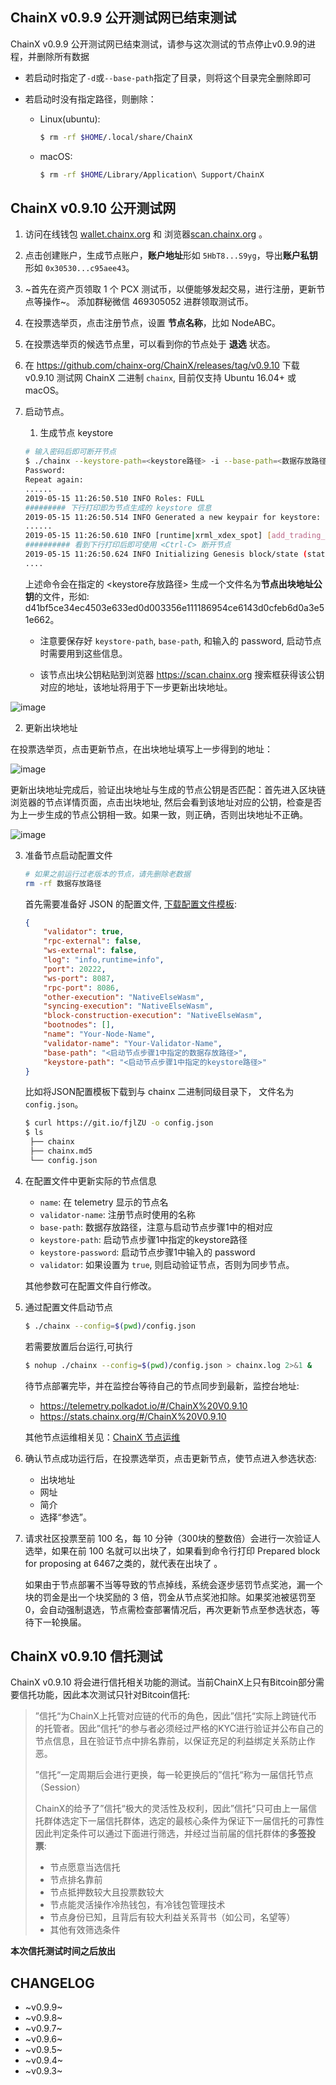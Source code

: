 ## ChainX v0.9.9 公开测试网已结束测试

ChainX v0.9.9 公开测试网已结束测试，请参与这次测试的节点停止v0.9.9的进程，并删除所有数据

* 若启动时指定了`-d`或`--base-path`指定了目录，则将这个目录完全删除即可

* 若启动时没有指定路径，则删除：

    * Linux(ubuntu):

        ```bash
        $ rm -rf $HOME/.local/share/ChainX
        ```

    * macOS:

        ```bash
        $ rm -rf $HOME/Library/Application\ Support/ChainX
        ```

## ChainX v0.9.10 公开测试网

1. 访问在线钱包 [wallet.chainx.org](https://wallet.chainx.org) 和 浏览器[scan.chainx.org](https://scan.chainx.org) 。

2. 点击创建账户，生成节点账户，**账户地址**形如 `5HbT8...S9yg`，导出**账户私钥**形如 `0x30530...c95aee43`。

3. ~首先在资产页领取 1 个 PCX 测试币，以便能够发起交易，进行注册，更新节点等操作~。 添加群秘微信 469305052 进群领取测试币。

4. 在投票选举页，点击注册节点，设置 **节点名称**，比如 NodeABC。

5. 在投票选举页的候选节点里，可以看到你的节点处于 **退选** 状态。

6. 在 https://github.com/chainx-org/ChainX/releases/tag/v0.9.10 下载 v0.9.10 测试网 ChainX 二进制 `chainx`, 目前仅支持 Ubuntu 16.04+ 或 macOS。

7. 启动节点。

   1. 生成节点 keystore

    ```bash
    # 输入密码后即可断开节点
    $ ./chainx --keystore-path=<keystore路径> -i --base-path=<数据存放路径>
    Password:
    Repeat again:
    ......
    2019-05-15 11:26:50.510 INFO Roles: FULL
    ######### 下行打印即为节点生成的 keystore 信息
    2019-05-15 11:26:50.514 INFO Generated a new keypair for keystore: 593a11d6d5930ab2e68fa5d07082ba0102fc7740eee38b79b2793d7d34a2442a (5E5hNNEi...)
    ......
    2019-05-15 11:26:50.610 INFO [runtime|xrml_xdex_spot] [add_trading_pair] currency_pair: CurrencyPair: SDOT/PCX, point_precision: 4, tick_precision: 2, price: 100000, online: true
    ########## 看到下行打印后即可使用 <Ctrl-C> 断开节点
    2019-05-15 11:26:50.624 INFO Initializing Genesis block/state (state: 0x9499…b6c3, header-hash: 0xdb82…e55d)
    ....
    ```

    上述命令会在指定的 <keystore存放路径> 生成一个文件名为**节点出块地址公钥**的文件，形如: d41bf5ce34ec4503e633ed0d003356e111186954ce6143d0cfeb6d0a3e51e662。

    - 注意要保存好 `keystore-path`, `base-path`, 和输入的 password, 启动节点时需要用到这些信息。

    - 该节点出块公钥粘贴到浏览器 https://scan.chainx.org 搜索框获得该公钥对应的地址，该地址将用于下一步更新出块地址。

![image](https://user-images.githubusercontent.com/8850248/57749106-4fe2f700-770f-11e9-93e1-50921b6b769c.png)

   2. 更新出块地址

   在投票选举页，点击更新节点，在出块地址填写上一步得到的地址：

![image](https://user-images.githubusercontent.com/8850248/57748969-bfa4b200-770e-11e9-843f-c841f3b887e6.png)

   更新出块地址完成后，验证出块地址与生成的节点公钥是否匹配：首先进入区块链浏览器的节点详情页面，点击出块地址, 然后会看到该地址对应的公钥，检查是否为上一步生成的节点公钥相一致。如果一致，则正确，否则出块地址不正确。

![image](https://user-images.githubusercontent.com/8850248/57750530-38a70800-7715-11e9-969a-a7277739be6f.png)

  3. 准备节点启动配置文件

       ```bash
       # 如果之前运行过老版本的节点，请先删除老数据
       rm -rf 数据存放路径
       ```

       首先需要准备好 JSON 的配置文件, [下载配置文件模板](https://gist.github.com/liuchengxu/3b3ed4ce027e39fc89b5a5a6c289bfaf):

       ```json
       {
           "validator": true,
           "rpc-external": false,
           "ws-external": false,
           "log": "info,runtime=info",
           "port": 20222,
           "ws-port": 8087,
           "rpc-port": 8086,
           "other-execution": "NativeElseWasm",
           "syncing-execution": "NativeElseWasm",
           "block-construction-execution": "NativeElseWasm",
           "bootnodes": [],
           "name": "Your-Node-Name",
           "validator-name": "Your-Validator-Name",
           "base-path": "<启动节点步骤1中指定的数据存放路径>",
           "keystore-path": "<启动节点步骤1中指定的keystore路径>"
       }
       ```

       比如将JSON配置模板下载到与 chainx 二进制同级目录下， 文件名为 `config.json`。

       ```bash
       $ curl https://git.io/fjlZU -o config.json
       $ ls
        ├── chainx
        ├── chainx.md5
        └── config.json
       ```

   4. 在配置文件中更新实际的节点信息

        - `name`: 在 telemetry 显示的节点名
        - `validator-name`: 注册节点时使用的名称
        - `base-path`: 数据存放路径，注意与启动节点步骤1中的相对应
        - `keystore-path`: 启动节点步骤1中指定的keystore路径
        - `keystore-password`: 启动节点步骤1中输入的 password
        - `validator`: 如果设置为 `true`, 则启动验证节点，否则为同步节点。

        其他参数可在配置文件自行修改。

   5. 通过配置文件启动节点

      ```bash
      $ ./chainx --config=$(pwd)/config.json
      ```

      若需要放置后台运行,可执行

      ```bash
      $ nohup ./chainx --config=$(pwd)/config.json > chainx.log 2>&1 &
      ```

      待节点部署完毕，并在监控台等待自己的节点同步到最新，监控台地址:

      - https://telemetry.polkadot.io/#/ChainX%20V0.9.10
      - https://stats.chainx.org/#/ChainX%20V0.9.10

      其他节点运维相关见：[ChainX 节点运维](devops)

9. 确认节点成功运行后，在投票选举页，点击更新节点，使节点进入参选状态:

    - 出块地址
    - 网址
    - 简介
    - 选择“参选”。

10. 请求社区投票至前 100 名，每 10 分钟（300块的整数倍）会进行一次验证人选举，如果在前 100 名就可以出块了，如果看到命令行打印 Prepared block for proposing at 6467之类的，就代表在出块了 。

     如果由于节点部署不当等导致的节点掉线，系统会逐步惩罚节点奖池，漏一个块的罚金是出一个块奖励的 3 倍，罚金从节点奖池扣除。如果奖池被惩罚至0，会自动强制退选，节点需检查部署情况后，再次更新节点至参选状态，等待下一轮换届。

## ChainX v0.9.10 信托测试

ChainX v0.9.10 将会进行信托相关功能的测试。当前ChainX上只有Bitcoin部分需要信托功能，因此本次测试只针对Bitcoin信托:

> ”信托“为ChainX上托管对应链的代币的角色，因此”信托“实际上跨链代币的托管者。因此”信托“的参与者必须经过严格的KYC进行验证并公布自己的节点信息，且在验证节点中排名靠前，以保证充足的利益绑定关系防止作恶。
>
> ”信托“一定周期后会进行更换，每一轮更换后的”信托“称为一届信托节点（Session）
>
> ChainX的给予了”信托“极大的灵活性及权利，因此”信托“只可由上一届信托群体选定下一届信托群体，选定的最核心条件为保证下一届信托的可靠性
> 因此判定条件可以通过下面进行筛选，并经过当前届的信托群体的**多签投票**:
> * 节点愿意当选信托
> * 节点排名靠前
> * 节点抵押数较大且投票数较大
> * 节点能灵活操作冷热钱包，有冷钱包管理技术
> * 节点身份已知，且背后有较大利益关系背书（如公司，名望等）
> * 其他有效筛选条件

**本次信托测试时间之后放出**

## CHANGELOG

- ~v0.9.9~
- ~v0.9.8~
- ~v0.9.7~
- ~v0.9.6~
- ~v0.9.5~
- ~v0.9.4~
- ~v0.9.3~
